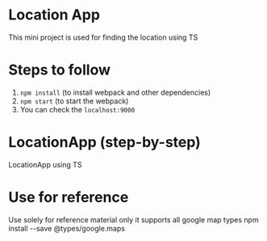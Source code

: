 # Location App

This mini project is used for finding the location using TS

# Steps to follow

1. `npm install` (to install webpack and other dependencies)
2. `npm start` (to start the webpack)
3. You can check the `localhost:9000`

# LocationApp (step-by-step)

LocationApp using TS

# Use for reference

Use solely for reference material only
it supports all google map types
npm install --save @types/google.maps
